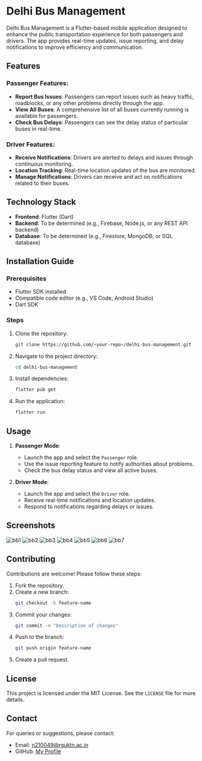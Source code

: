 # Delhi Bus Management

Delhi Bus Management is a Flutter-based mobile application designed to enhance the public transportation experience for both passengers and drivers. The app provides real-time updates, issue reporting, and delay notifications to improve efficiency and communication.

## Features

### Passenger Features:
- **Report Bus Issues**: Passengers can report issues such as heavy traffic, roadblocks, or any other problems directly through the app.
- **View All Buses**: A comprehensive list of all buses currently running is available for passengers.
- **Check Bus Delays**: Passengers can see the delay status of particular buses in real-time.

### Driver Features:
- **Receive Notifications**: Drivers are alerted to delays and issues through continuous monitoring.
- **Location Tracking**: Real-time location updates of the bus are monitored.
- **Manage Notifications**: Drivers can receive and act on notifications related to their buses.

## Technology Stack
- **Frontend**: Flutter (Dart)
- **Backend**: To be determined (e.g., Firebase, Node.js, or any REST API backend)
- **Database**: To be determined (e.g., Firestore, MongoDB, or SQL database)

## Installation Guide

### Prerequisites
- Flutter SDK installed
- Compatible code editor (e.g., VS Code, Android Studio)
- Dart SDK

### Steps
1. Clone the repository:
   ```bash
   git clone https://github.com/<your-repo>/delhi-bus-management.git
   ```
2. Navigate to the project directory:
   ```bash
   cd delhi-bus-management
   ```
3. Install dependencies:
   ```bash
   flutter pub get
   ```
4. Run the application:
   ```bash
   flutter run
   ```

## Usage
1. **Passenger Mode**:
   - Launch the app and select the `Passenger` role.
   - Use the issue reporting feature to notify authorities about problems.
   - Check the bus delay status and view all active buses.

2. **Driver Mode**:
   - Launch the app and select the `Driver` role.
   - Receive real-time notifications and location updates.
   - Respond to notifications regarding delays or issues.

## Screenshots

![bb1](https://github.com/user-attachments/assets/2828cc1b-d281-462e-85c2-55ec5d761df5)
![bb2](https://github.com/user-attachments/assets/badfae98-2fc9-4f0c-829c-9c4d6d939ba6)
![bb3](https://github.com/user-attachments/assets/e95f55db-7537-4c53-85b7-d78d26e6966a)
![bb4](https://github.com/user-attachments/assets/a3b5340d-1d9f-4209-8fdd-718bad7b6d5b)
![bb5](https://github.com/user-attachments/assets/b45c178b-5e62-4242-8cc3-e4e833773894)
![bb6](https://github.com/user-attachments/assets/dcc1f1bb-9ac9-4324-94a3-9cfa2f3c86ec)
![bb7](https://github.com/user-attachments/assets/cb63ea35-26d8-4282-8f88-559b4e5b054c)


## Contributing
Contributions are welcome! Please follow these steps:
1. Fork the repository.
2. Create a new branch:
   ```bash
   git checkout -b feature-name
   ```
3. Commit your changes:
   ```bash
   git commit -m "Description of changes"
   ```
4. Push to the branch:
   ```bash
   git push origin feature-name
   ```
5. Create a pull request.

## License
This project is licensed under the MIT License. See the `LICENSE` file for more details.

## Contact
For queries or suggestions, please contact:
- Email: n210049@rguktn.ac.in
- GitHub: [My Profile](https://github.com/Vinuthna-Sneha)
